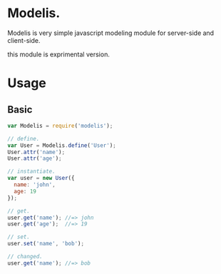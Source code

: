 Modelis.
===========

Modelis is very simple javascript modeling module for server-side and client-side.

this module is exprimental version.

Usage
===========

## Basic

```js
var Modelis = require('modelis');

// define.
var User = Modelis.define('User');
User.attr('name');
User.attr('age');

// instantiate.
var user = new User({
  name: 'john',
  age: 19
});

// get.
user.get('name'); //=> john
user.get('age');  //=> 19

// set.
user.set('name', 'bob');

// changed.
user.get('name'); //=> bob
```

